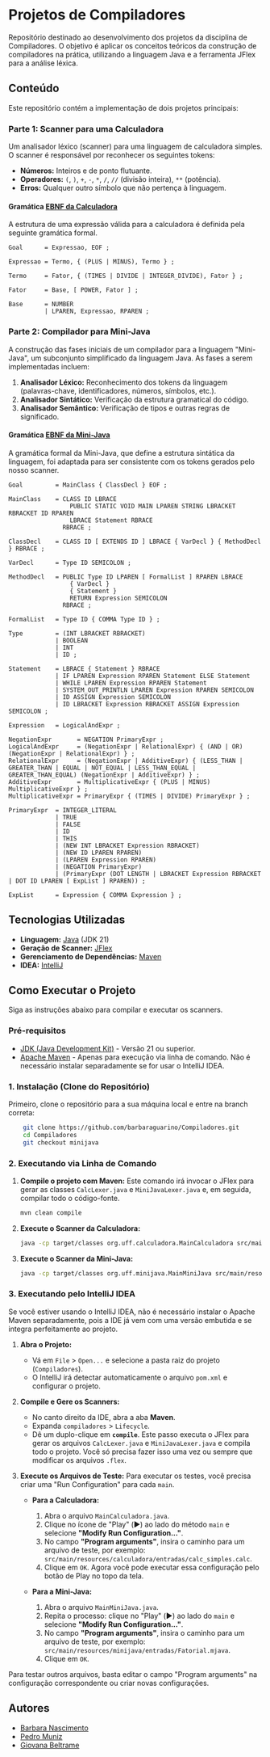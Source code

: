 # Projetos de Compiladores

Repositório destinado ao desenvolvimento dos projetos da disciplina de Compiladores. 
O objetivo é aplicar os conceitos teóricos da construção de compiladores na prática, utilizando a linguagem Java e a ferramenta JFlex para a análise léxica.

## Conteúdo

Este repositório contém a implementação de dois projetos principais:

### Parte 1: Scanner para uma Calculadora
Um analisador léxico (scanner) para uma linguagem de calculadora simples. O scanner é responsável por reconhecer os seguintes tokens:
- **Números:** Inteiros e de ponto flutuante.
- **Operadores:** `(`, `)`, `+`, `-`, `*`, `/`, `//` (divisão inteira), `**` (potência).
- **Erros:** Qualquer outro símbolo que não pertença à linguagem.

#### Gramática [EBNF da Calculadora](src/main/resources/EBNF/EBNF_Calculadora)

A estrutura de uma expressão válida para a calculadora é definida pela seguinte gramática formal.

```ebnf
Goal      = Expressao, EOF ;

Expressao = Termo, { (PLUS | MINUS), Termo } ;

Termo     = Fator, { (TIMES | DIVIDE | INTEGER_DIVIDE), Fator } ;

Fator     = Base, [ POWER, Fator ] ;

Base      = NUMBER
          | LPAREN, Expressao, RPAREN ;
```

### Parte 2: Compilador para Mini-Java
A construção das fases iniciais de um compilador para a linguagem "Mini-Java", um subconjunto simplificado da linguagem Java. As fases a serem implementadas incluem:
1.  **Analisador Léxico:** Reconhecimento dos tokens da linguagem (palavras-chave, identificadores, números, símbolos, etc.).
2.  **Analisador Sintático:** Verificação da estrutura gramatical do código.
3.  **Analisador Semântico:** Verificação de tipos e outras regras de significado.

#### Gramática [EBNF da Mini-Java](src/main/resources/EBNF/EBNF_MiniJava)

A gramática formal da Mini-Java, que define a estrutura sintática da linguagem, foi adaptada para ser consistente com os tokens gerados pelo nosso scanner.

```ebnf
Goal         = MainClass { ClassDecl } EOF ;

MainClass    = CLASS ID LBRACE
                 PUBLIC STATIC VOID MAIN LPAREN STRING LBRACKET RBRACKET ID RPAREN
                 LBRACE Statement RBRACE
               RBRACE ;

ClassDecl    = CLASS ID [ EXTENDS ID ] LBRACE { VarDecl } { MethodDecl } RBRACE ;

VarDecl      = Type ID SEMICOLON ;

MethodDecl   = PUBLIC Type ID LPAREN [ FormalList ] RPAREN LBRACE
                 { VarDecl }
                 { Statement }
                 RETURN Expression SEMICOLON
               RBRACE ;

FormalList   = Type ID { COMMA Type ID } ;

Type         = (INT LBRACKET RBRACKET)
             | BOOLEAN
             | INT
             | ID ;

Statement    = LBRACE { Statement } RBRACE
             | IF LPAREN Expression RPAREN Statement ELSE Statement
             | WHILE LPAREN Expression RPAREN Statement
             | SYSTEM_OUT_PRINTLN LPAREN Expression RPAREN SEMICOLON
             | ID ASSIGN Expression SEMICOLON
             | ID LBRACKET Expression RBRACKET ASSIGN Expression SEMICOLON ;

Expression   = LogicalAndExpr ;

NegationExpr       = NEGATION PrimaryExpr ;
LogicalAndExpr     = (NegationExpr | RelationalExpr) { (AND | OR) (NegationExpr | RelationalExpr) } ;
RelationalExpr     = (NegationExpr | AdditiveExpr) { (LESS_THAN | GREATER_THAN | EQUAL | NOT_EQUAL | LESS_THAN_EQUAL | GREATER_THAN_EQUAL) (NegationExpr | AdditiveExpr) } ;
AdditiveExpr       = MultiplicativeExpr { (PLUS | MINUS) MultiplicativeExpr } ;
MultiplicativeExpr = PrimaryExpr { (TIMES | DIVIDE) PrimaryExpr } ;

PrimaryExpr  = INTEGER_LITERAL
             | TRUE
             | FALSE
             | ID
             | THIS
             | (NEW INT LBRACKET Expression RBRACKET)
             | (NEW ID LPAREN RPAREN)
             | (LPAREN Expression RPAREN)
             | (NEGATION PrimaryExpr)
             | (PrimaryExpr (DOT LENGTH | LBRACKET Expression RBRACKET | DOT ID LPAREN [ ExpList ] RPAREN)) ;

ExpList      = Expression { COMMA Expression } ;
```

## Tecnologias Utilizadas

* **Linguagem:** [Java](https://www.java.com/) (JDK 21)
* **Geração de Scanner:** [JFlex](https://jflex.de/)
* **Gerenciamento de Dependências:** [Maven](https://maven.apache.org/)
* **IDEA:** [IntelliJ](https://www.jetbrains.com/idea/)

## Como Executar o Projeto

Siga as instruções abaixo para compilar e executar os scanners.

### Pré-requisitos

-   [JDK (Java Development Kit)](https://www.oracle.com/java/technologies/downloads/) - Versão 21 ou superior.
-   [Apache Maven](https://maven.apache.org/download.cgi) - Apenas para execução via linha de comando. Não é necessário instalar separadamente se for usar o IntelliJ IDEA.

### 1. Instalação (Clone do Repositório)

Primeiro, clone o repositório para a sua máquina local e entre na branch correta:
```bash
    git clone https://github.com/barbaraguarino/Compiladores.git
    cd Compiladores
    git checkout minijava
```

### 2. Executando via Linha de Comando

1. **Compile o projeto com Maven:**
    Este comando irá invocar o JFlex para gerar as classes `CalcLexer.java` e `MiniJavaLexer.java` e, em seguida, compilar todo o código-fonte.
    ```bash
    mvn clean compile
    ```

2. **Execute o Scanner da Calculadora:**
    ```bash
    java -cp target/classes org.uff.calculadora.MainCalculadora src/main/resources/calculadora/entradas/calc_inicial.calc
    ```

3. **Execute o Scanner da Mini-Java:**
    ```bash
    java -cp target/classes org.uff.minijava.MainMiniJava src/main/resources/minijava/entradas/Fatorial.mjava
    ```

### 3. Executando pelo IntelliJ IDEA

Se você estiver usando o IntelliJ IDEA, não é necessário instalar o Apache Maven separadamente, pois a IDE já vem com uma versão embutida e se integra perfeitamente ao projeto.

1. **Abra o Projeto:**
    * Vá em `File` > `Open...` e selecione a pasta raiz do projeto (`Compiladores`).
    * O IntelliJ irá detectar automaticamente o arquivo `pom.xml` e configurar o projeto.

2. **Compile e Gere os Scanners:**
    * No canto direito da IDE, abra a aba **Maven**.
    * Expanda `compiladores` > `Lifecycle`.
    * Dê um duplo-clique em **`compile`**. Este passo executa o JFlex para gerar os arquivos `CalcLexer.java` e `MiniJavaLexer.java` e compila todo o projeto. Você só precisa fazer isso uma vez ou sempre que modificar os arquivos `.flex`.

3. **Execute os Arquivos de Teste:**
    Para executar os testes, você precisa criar uma "Run Configuration" para cada `main`.

    * **Para a Calculadora:**
        1.  Abra o arquivo `MainCalculadora.java`.
        2.  Clique no ícone de "Play" (▶️) ao lado do método `main` e selecione **"Modify Run Configuration..."**.
        3.  No campo **"Program arguments"**, insira o caminho para um arquivo de teste, por exemplo: `src/main/resources/calculadora/entradas/calc_simples.calc`.
        4.  Clique em `OK`. Agora você pode executar essa configuração pelo botão de Play no topo da tela.

    * **Para a Mini-Java:**
        1.  Abra o arquivo `MainMiniJava.java`.
        2.  Repita o processo: clique no "Play" (▶️) ao lado do `main` e selecione **"Modify Run Configuration..."**.
        3.  No campo **"Program arguments"**, insira o caminho para um arquivo de teste, por exemplo: `src/main/resources/minijava/entradas/Fatorial.mjava`.
        4.  Clique em `OK`.

Para testar outros arquivos, basta editar o campo "Program arguments" na configuração correspondente ou criar novas configurações.

## Autores

* [Barbara Nascimento](https://github.com/barbaraguarino)
* [Pedro Muniz](https://github.com/muniz034)
* [Giovana Beltrame](https://github.com/grbeltrame)
